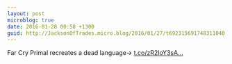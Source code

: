 ```yaml
---
layout: post
microblog: true
date: 2016-01-28 00:58 +1300
guid: http://JacksonOfTrades.micro.blog/2016/01/27/t692315691748311040.html
---
```

Far Cry Primal recreates a dead language→ [t.co/zR2IoY3sA...](https://t.co/zR2IoY3sAk)
